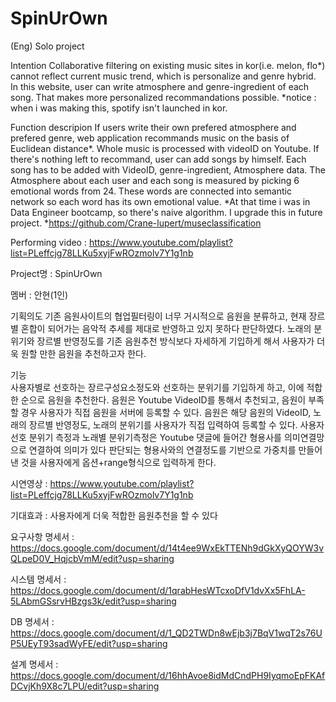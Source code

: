# SpinUrOwn
(Eng)
Solo project

Intention
Collaborative filtering on existing music sites in kor(i.e. melon, flo*) cannot reflect current music trend, which is personalize and genre hybrid. In this website, user can write atmosphere and genre-ingredient of each song. That makes more personalized recommandations possible.
*notice : when i was making this, spotify isn't launched in kor.

Function descripion
If users write their own prefered atmosphere and prefered genre, web application recommands music on the basis of Euclidean distance*. Whole music is processed with videoID on Youtube. If there's nothing left to recommand, user can add songs by himself. Each song has to be added with VideoID, genre-ingredient, Atmosphere data. The Atmosphere about each user and each song is measured by picking 6 emotional words from 24. These words are connected into semantic network so each word has its own emotional value.
*At that time i was in Data Engineer bootcamp, so there's naive algorithm. I upgrade this in future project.
*https://github.com/Crane-lupert/museclassification

Performing video : https://www.youtube.com/playlist?list=PLeffcjg78LLKu5xyjFwROzmolv7Y1g1nb

Project명	 : 	SpinUrOwn

멤버		 : 	안현(1인)

기획의도 
기존 음원사이트의 협업필터링이 너무 거시적으로 음원을 분류하고, 현재 장르별 혼합이 되어가는 음악적 추세를 제대로 반영하고 있지 못하다 판단하였다. 노래의 분위기와 장르별 반영정도를 기존 음원추천 방식보다 자세하게 기입하게 해서 사용자가 더욱 원할 만한 음원을 추천하고자 한다.

기능 	
사용자별로 선호하는 장르구성요소정도와 선호하는 분위기를 기입하게 하고, 이에 적합한 순으로 음원을 추천한다. 음원은 Youtube VideoID를 통해서 추천되고, 음원이 부족할 경우 사용자가 직접 음원을 서버에 등록할 수 있다. 음원은 해당 음원의 VideoID, 노래의 장르별 반영정도, 노래의 분위기를 사용자가 직접 입력하여 등록할 수 있다. 사용자 선호 분위기 측정과 노래별 분위기측정은 Youtube 댓글에 들어간 형용사를 의미연결망으로 연결하여 의미가 있다 판단되는 형용사와의 연결정도를 기반으로 가중치를 만들어낸 것을 사용자에게 옵션+range형식으로 입력하게 한다.

시연영상   :  https://www.youtube.com/playlist?list=PLeffcjg78LLKu5xyjFwROzmolv7Y1g1nb

기대효과	 :	사용자에게 더욱 적합한 음원추천을 할 수 있다

요구사항 명세서 : https://docs.google.com/document/d/14t4ee9WxEkTTENh9dGkXyQOYW3vQLpeD0V_HqjcbVmM/edit?usp=sharing

시스템 명세서 : https://docs.google.com/document/d/1qrabHesWTcxoDfV1dvXx5FhLA-5LAbmGSsrvHBzgs3k/edit?usp=sharing

DB 명세서 : https://docs.google.com/document/d/1_QD2TWDn8wEjb3j7BqV1wqT2s76UP5UEyT93sadWyFE/edit?usp=sharing

설계 명세서 : https://docs.google.com/document/d/16hhAvoe8idMdCndPH9IyqmoEpFKAfDCvjKh9X8c7LPU/edit?usp=sharing
